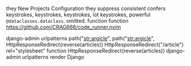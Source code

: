 they
New
Projects
Configuration
they
suppress
consistent
confers
keystrokes,
keystrokes,
keystrokes,
lot
keystrokes,
powerful
`@dataclasses.dataclass`.
omitted.
function
function
https://github.com/CRAG666/code_runner.nvim

django-admin
urlpatterns
path("<str:argicle>",
path("<str:argicle>",
HttpResponseRedirect(reverse(articles))
HttpResponseRedirect("/article")
rel="stylesheet"
function
HttpResponseRedirect(reverse(articles))
django-admin
urlpatterns
render
Django